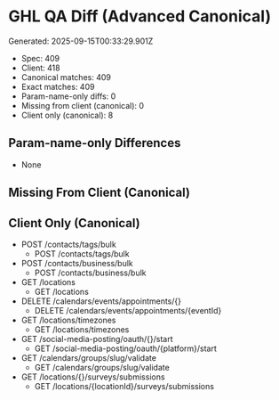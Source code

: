 # GHL QA Diff (Advanced Canonical)

Generated: 2025-09-15T00:33:29.901Z

- Spec: 409
- Client: 418
- Canonical matches: 409
- Exact matches: 409
- Param-name-only diffs: 0
- Missing from client (canonical): 0
- Client only (canonical): 8

## Param-name-only Differences
- None

## Missing From Client (Canonical)

## Client Only (Canonical)
- POST /contacts/tags/bulk
  - POST /contacts/tags/bulk
- POST /contacts/business/bulk
  - POST /contacts/business/bulk
- GET /locations
  - GET /locations
- DELETE /calendars/events/appointments/{}
  - DELETE /calendars/events/appointments/{eventId}
- GET /locations/timezones
  - GET /locations/timezones
- GET /social-media-posting/oauth/{}/start
  - GET /social-media-posting/oauth/{platform}/start
- GET /calendars/groups/slug/validate
  - GET /calendars/groups/slug/validate
- GET /locations/{}/surveys/submissions
  - GET /locations/{locationId}/surveys/submissions
